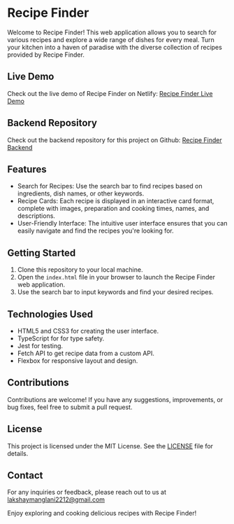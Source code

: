 # Recipe Finder

Welcome to Recipe Finder! This web application allows you to search for various recipes and explore a wide range of dishes for every meal. Turn your kitchen into a haven of paradise with the diverse collection of recipes provided by Recipe Finder.

## Live Demo

Check out the live demo of Recipe Finder on Netlify: [Recipe Finder Live Demo](https://recipefinderbylakshay.netlify.app/)

## Backend Repository

Check out the backend repository for this project on Github: [Recipe Finder Backend](https://github.com/LakshayManglani/recipe-finder-backend)

## Features

- Search for Recipes: Use the search bar to find recipes based on ingredients, dish names, or other keywords.
- Recipe Cards: Each recipe is displayed in an interactive card format, complete with images, preparation and cooking times, names, and descriptions.
- User-Friendly Interface: The intuitive user interface ensures that you can easily navigate and find the recipes you're looking for.

## Getting Started

1. Clone this repository to your local machine.
2. Open the `index.html` file in your browser to launch the Recipe Finder web application.
3. Use the search bar to input keywords and find your desired recipes.

## Technologies Used

- HTML5 and CSS3 for creating the user interface.
- TypeScript for for type safety.
- Jest for testing.
- Fetch API to get recipe data from a custom API.
- Flexbox for responsive layout and design.

## Contributions

Contributions are welcome! If you have any suggestions, improvements, or bug fixes, feel free to submit a pull request.

## License

This project is licensed under the MIT License. See the [LICENSE](/LICENSE) file for details.

## Contact

For any inquiries or feedback, please reach out to us at [lakshaymanglani2212@gmail.com](mailto:lakshaymanglani2212@gmail.com)

Enjoy exploring and cooking delicious recipes with Recipe Finder!
